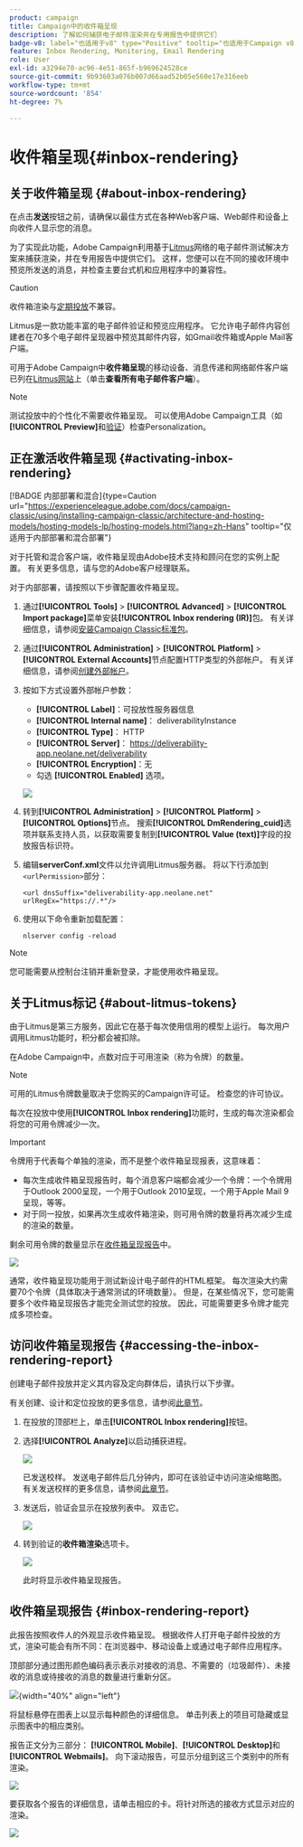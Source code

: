 ```yaml
---
product: campaign
title: Campaign中的收件箱呈现
description: 了解如何捕获电子邮件渲染并在专用报告中提供它们
badge-v8: label="也适用于v8" type="Positive" tooltip="也适用于Campaign v8"
feature: Inbox Rendering, Monitoring, Email Rendering
role: User
exl-id: a3294e70-ac96-4e51-865f-b969624528ce
source-git-commit: 9b93603a076b007d66aad52b05e560e17e316eeb
workflow-type: tm+mt
source-wordcount: '854'
ht-degree: 7%

---
```


# 收件箱呈现{#inbox-rendering}

## 关于收件箱呈现 {#about-inbox-rendering}

在点击&#x200B;**发送**&#x200B;按钮之前，请确保以最佳方式在各种Web客户端、Web邮件和设备上向收件人显示您的消息。

为了实现此功能，Adobe Campaign利用基于[Litmus](https://litmus.com/email-testing)网络的电子邮件测试解决方案来捕获渲染，并在专用报告中提供它们。 这样，您便可以在不同的接收环境中预览所发送的消息，并检查主要台式机和应用程序中的兼容性。

>[!CAUTION]
>收件箱渲染与[定期投放](communication-channels.md#recurring-delivery)不兼容。
>

Litmus是一款功能丰富的电子邮件验证和预览应用程序。 它允许电子邮件内容创建者在70多个电子邮件呈现器中预览其邮件内容，如Gmail收件箱或Apple Mail客户端。

可用于Adobe Campaign中&#x200B;**收件箱呈现**&#x200B;的移动设备、消息传递和网络邮件客户端已列在[Litmus网站](https://litmus.com/email-testing)上（单击&#x200B;**查看所有电子邮件客户端**）。

>[!NOTE]
>
>测试投放中的个性化不需要收件箱呈现。 可以使用Adobe Campaign工具（如&#x200B;**[!UICONTROL Preview]**&#x200B;和[验证](steps-validating-the-delivery.md#sending-a-proof)）检查Personalization。

## 正在激活收件箱呈现 {#activating-inbox-rendering}

[!BADGE 内部部署和混合]{type=Caution url="https://experienceleague.adobe.com/docs/campaign-classic/using/installing-campaign-classic/architecture-and-hosting-models/hosting-models-lp/hosting-models.html?lang=zh-Hans" tooltip="仅适用于内部部署和混合部署"}

对于托管和混合客户端，收件箱呈现由Adobe技术支持和顾问在您的实例上配置。 有关更多信息，请与您的Adobe客户经理联系。

对于内部部署，请按照以下步骤配置收件箱呈现。

1. 通过&#x200B;**[!UICONTROL Tools]** > **[!UICONTROL Advanced]** > **[!UICONTROL Import package]**&#x200B;菜单安装&#x200B;**[!UICONTROL Inbox rendering (IR)]**&#x200B;包。 有关详细信息，请参阅[安装Campaign Classic标准包](../../installation/using/installing-campaign-standard-packages.md)。
1. 通过&#x200B;**[!UICONTROL Administration]** > **[!UICONTROL Platform]** > **[!UICONTROL External Accounts]**&#x200B;节点配置HTTP类型的外部帐户。 有关详细信息，请参阅[创建外部帐户](../../installation/using/external-accounts.md#creating-an-external-account)。
1. 按如下方式设置外部帐户参数：
   * **[!UICONTROL Label]**：可投放性服务器信息
   * **[!UICONTROL Internal name]**： deliverabilityInstance
   * **[!UICONTROL Type]**： HTTP
   * **[!UICONTROL Server]**： https://deliverability-app.neolane.net/deliverability
   * **[!UICONTROL Encryption]**：无
   * 勾选 **[!UICONTROL Enabled]** 选项。

   ![](assets/s_tn_inbox_rendering_external-account.png)

1. 转到&#x200B;**[!UICONTROL Administration]** > **[!UICONTROL Platform]** > **[!UICONTROL Options]**&#x200B;节点。 搜索&#x200B;**[!UICONTROL DmRendering_cuid]**&#x200B;选项并联系支持人员，以获取需要复制到&#x200B;**[!UICONTROL Value (text)]**&#x200B;字段的投放报告标识符。
1. 编辑&#x200B;**serverConf.xml**&#x200B;文件以允许调用Litmus服务器。 将以下行添加到`<urlPermission>`部分：

   ```
   <url dnsSuffix="deliverability-app.neolane.net" urlRegEx="https://.*"/>
   ```

1. 使用以下命令重新加载配置：

   ```
   nlserver config -reload
   ```

>[!NOTE]
>
>您可能需要从控制台注销并重新登录，才能使用收件箱呈现。

## 关于Litmus标记 {#about-litmus-tokens}

由于Litmus是第三方服务，因此它在基于每次使用信用的模型上运行。 每次用户调用Litmus功能时，积分都会被扣除。

在Adobe Campaign中，点数对应于可用渲染（称为令牌）的数量。

>[!NOTE]
>
>可用的Litmus令牌数量取决于您购买的Campaign许可证。 检查您的许可协议。

每次在投放中使用&#x200B;**[!UICONTROL Inbox rendering]**&#x200B;功能时，生成的每次渲染都会将您的可用令牌减少一次。

>[!IMPORTANT]
>
>令牌用于代表每个单独的渲染，而不是整个收件箱呈现报表，这意味着：
>
>* 每次生成收件箱呈现报告时，每个消息客户端都会减少一个令牌：一个令牌用于Outlook 2000呈现，一个用于Outlook 2010呈现，一个用于Apple Mail 9呈现，等等。
>* 对于同一投放，如果再次生成收件箱渲染，则可用令牌的数量将再次减少生成的渲染的数量。
>

剩余可用令牌的数量显示在[收件箱呈现报告](#inbox-rendering-report)中。

![](assets/s_tn_inbox_rendering_tokens.png)

通常，收件箱呈现功能用于测试新设计电子邮件的HTML框架。 每次渲染大约需要70个令牌（具体取决于通常测试的环境数量）。 但是，在某些情况下，您可能需要多个收件箱呈现报告才能完全测试您的投放。 因此，可能需要更多令牌才能完成多项检查。

## 访问收件箱呈现报告 {#accessing-the-inbox-rendering-report}

创建电子邮件投放并定义其内容及定向群体后，请执行以下步骤。

有关创建、设计和定位投放的更多信息，请参阅[此章节](about-email-channel.md)。

1. 在投放的顶部栏上，单击&#x200B;**[!UICONTROL Inbox rendering]**&#x200B;按钮。
1. 选择&#x200B;**[!UICONTROL Analyze]**&#x200B;以启动捕获进程。

   ![](assets/s_tn_inbox_rendering_button.png)

   已发送校样。 发送电子邮件后几分钟内，即可在该验证中访问渲染缩略图。 有关发送校样的更多信息，请参阅[此章节](steps-validating-the-delivery.md#sending-a-proof)。

1. 发送后，验证会显示在投放列表中。 双击它。

   ![](assets/s_tn_inbox_rendering_delivery_list.png)

1. 转到验证的&#x200B;**收件箱渲染**&#x200B;选项卡。

   ![](assets/s_tn_inbox_rendering_tab.png)

   此时将显示收件箱呈现报告。

## 收件箱呈现报告 {#inbox-rendering-report}

此报告按照收件人的外观显示收件箱呈现。 根据收件人打开电子邮件投放的方式，渲染可能会有所不同：在浏览器中、移动设备上或通过电子邮件应用程序。

顶部部分通过图形颜色编码表示表示对接收的消息、不需要的（垃圾邮件）、未接收的消息或待接收的消息的数量进行重新分区。

![](assets/s_tn_inbox_rendering_summary.png){width="40%" align="left"}

将鼠标悬停在图表上以显示每种颜色的详细信息。 单击列表上的项目可隐藏或显示图表中的相应类别。

报告正文分为三部分： **[!UICONTROL Mobile]**、**[!UICONTROL Desktop]**&#x200B;和&#x200B;**[!UICONTROL Webmails]**。 向下滚动报告，可显示分组到这三个类别中的所有渲染。

![](assets/s_tn_inbox_rendering_report.png)

要获取各个报告的详细信息，请单击相应的卡。将针对所选的接收方式显示对应的渲染。

![](assets/s_tn_inbox_rendering_example.png)
